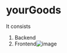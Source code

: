 # yourGoods

It consists
1. Backend
2. Frontend![image](https://user-images.githubusercontent.com/110085555/210706250-0b84cc4f-a374-445a-9b41-10984c538f42.png)

